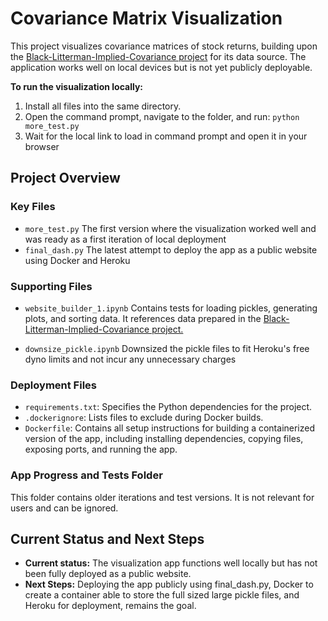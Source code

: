 # Covariance Matrix Visualization  

This project visualizes covariance matrices of stock returns, building upon the [Black-Litterman-Implied-Covariance project](https://github.com/samueldecornez62/Black-Litterman-Implied-Covariance) for its data source. The application works well on local devices but is not yet publicly deployable.  

**To run the visualization locally:**  
1. Install all files into the same directory.  
2. Open the command prompt, navigate to the folder, and run:
   ```python more_test.py```
3. Wait for the local link to load in command prompt and open it in your browser


## Project Overview

### Key Files
- ```more_test.py```
  The first version where the visualization worked well and was ready as a first iteration of local deployment
- ```final_dash.py```
  The latest attempt to deploy the app as a public website using Docker and Heroku

### Supporting Files 
- ```website_builder_1.ipynb```
  Contains tests for loading pickles, generating plots, and sorting data. It references data prepared in the [Black-Litterman-Implied-Covariance project.](https://github.com/samueldecornez62/Black-Litterman-Implied-Covariance)

- ```downsize_pickle.ipynb```
  Downsized the pickle files to fit Heroku's free dyno limits and not incur any unnecessary charges

### Deployment Files 
- ```requirements.txt```: Specifies the Python dependencies for the project.
- ```.dockerignore```: Lists files to exclude during Docker builds.
- ```Dockerfile```: Contains all setup instructions for building a containerized version of the app, including installing dependencies, copying files, exposing ports, and running the app.

### App Progress and Tests Folder
This folder contains older iterations and test versions. It is not relevant for users and can be ignored.



## Current Status and Next Steps
- **Current status:**
  The visualization app functions well locally but has not been fully deployed as a public website.
- **Next Steps:**
  Deploying the app publicly using final_dash.py, Docker to create a container able to store the full sized large pickle files, and Heroku for deployment, remains the goal. 



